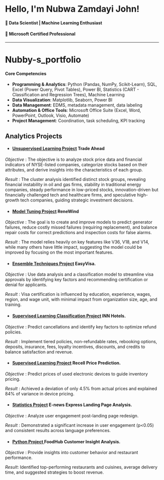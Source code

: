 # Hello, I'm Nubwa Zamdayi John!
#### 🔹 Data Scientist | Machine Learning Enthusiast 
#### 🔹 Microsoft Certified Professional
---------------------------------------------------------------------------------------------------------------------------------------------------------------------------------------------------------------------
# Nubby-s_portfolio

#### Core Competencies
- **Programming & Analytics**: Python (Pandas, NumPy, Scikit-Learn), SQL, Excel (Power Query, Pivot Tables), Power BI, Statistics (CART - Classification and Regression Trees), Machine Learning
- **Data Visualization**: Matplotlib, Seaborn, Power BI
- **Data Management**: EDMS, metadata management, data labeling
- **Automation & Office Tools**: Microsoft Office Suite (Excel, Word, PowerPoint, Outlook, Visio, Automate)
- **Project Management**: Coordination, task scheduling, KPI tracking

## Analytics Projects

- #### <a href="https://github.com/Nubwajohn/Unsupervised-Learning-Trade-Ahead" title="Unsupervised Learning Project">Unsupervised Learning Project</a> Trade Ahead

*Objective* : The objective is to analyze stock price data and financial indicators of NYSE-listed companies, categorize stocks based on their attributes, and derive insights into the characteristics of each group.

*Result* : The cluster analysis identified distinct stock groups, revealing financial instability in oil and gas firms, stability in traditional energy companies, steady performance in low-priced stocks, innovation-driven but financially challenged tech and healthcare firms, and speculative high-growth tech companies, guiding strategic investment decisions.

- #### <a href="https://github.com/Nubwajohn/Model-Tuning-Project" title="Model Tuning Project">Model Tuning Project</a> ReneWind

*Objective* : The goal is to create and improve models to predict generator failures, reduce costly missed failures (requiring replacement), and balance repair costs for correct predictions and inspection costs for false alarms.

*Result* : The model relies heavily on key features like V36, V18, and V14, while many others have little impact, suggesting the model could be improved by focusing on the most important features.

- #### <a href="https://github.com/Nubwajohn/Ensemble-Techniques-Project" title="Ensemble Techniques Project">Ensemble Techniques Project</a> EasyVisa.

*Objective* : Use data analysis and a classification model to streamline visa approvals by identifying key factors and recommending certification or denial for applicants.

*Result* : Visa certification is influenced by education, experience, wages, region, and wage unit, with minimal impact from organization size, age, and training.

- #### <a href="https://github.com/Nubwajohn/Supervised-Learning-Classification-Project" title="Supervised Learning Classification Project">Supervised Learning Classification Project</a> INN Hotels.

*Objective* : Predict cancellations and identify key factors to optimize refund policies.

*Result* : Implement tiered policies, non-refundable rates, rebooking options, deposits, insurance, fees, loyalty incentives, discounts, and credits to balance satisfaction and revenue.

- #### <a href="https://github.com/Nubwajohn/Supervised-Learning-Project" title= "Supervised Learning Project">Supervised Learning Project</a> Recell Price Prediction.

*Objective* : Predict prices of used electronic devices to guide inventory pricing.

*Result* : Achieved a deviation of only 4.5% from actual prices and explained 84% of variance in device pricing.

- #### <a href="https://github.com/Nubwajohn/Business-Statistics-Project" title= "Statistics Project"> Statistics Project</a> E-news Express Landing Page Analysis.

*Objective* : Analyze user engagement post-landing page redesign.

*Result* : Demonstrated a significant increase in user engagement (p<0.05) and consistent results across language preferences.

- #### <a href="https://github.com/Nubwajohn/Python-Project" title= "Python Project">Python Project </a> FoodHub Customer Insight Analysis. 
  
*Objective* : Provide insights into customer behavior and restaurant performance.

*Result*: Identified top-performing restaurants and cuisines, average delivery time, and suggested strategies to boost revenue.



